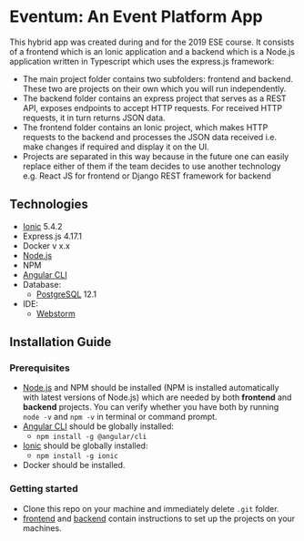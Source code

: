# Eventum: An Event Platform App

This hybrid app was created during and for the 2019 ESE course. It consists of a frontend which is an Ionic application and a backend which is a Node.js application written in Typescript which uses the express.js framework:
- The main project folder contains two subfolders: frontend and backend. These two are projects on their own which you will run independently. 
 - The backend folder contains an express project that serves as a REST API, exposes endpoints to accept HTTP requests. For received HTTP requests, it in turn returns JSON data.
 - The frontend folder contains an Ionic project, which makes HTTP requests to the backend and processes the JSON data received i.e. make changes if required and display it on the UI.
 - Projects are separated in this way because in the future one can easily replace either of them if the team decides to use another technology e.g. React JS for frontend or Django REST framework for backend

## Technologies
- [Ionic](https://ionicframework.com/) 5.4.2
- Express.js 4.17.1
- Docker v x.x
- [Node.js](https://nodejs.org/en/)
- NPM
- [Angular CLI](https://cli.angular.io/)
- Database: 
  - [PostgreSQL](https://www.postgresql.org/download/) 12.1
- IDE:
  - [Webstorm](https://www.jetbrains.com/webstorm/)

## Installation Guide

### Prerequisites
- [Node.js](https://nodejs.org/en/) and NPM should be installed (NPM is installed automatically with latest versions of Node.js) which are needed by both **frontend** and **backend** projects. You can verify whether you have both by running `node -v` and `npm -v` in terminal or command prompt.
- [Angular CLI](https://cli.angular.io/) should be globally installed:
  - `npm install -g @angular/cli`
- [Ionic](https://ionicframework.com/) should be globally installed: 
   - `npm install -g ionic`
- Docker should be installed.

### Getting started
- Clone this repo on your machine and immediately delete `.git` folder.
- [frontend](https://github.com/JoelNiklaus/ESE-2019-Scaffolding/tree/master/frontend) and [backend](https://github.com/JoelNiklaus/ESE-2019-Scaffolding/tree/master/backend) contain instructions to set up the projects on your machines.

